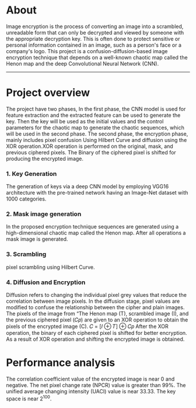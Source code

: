 # About
Image encryption is the process of converting an image into a scrambled, unreadable form that can 
only be decrypted and viewed by someone with the appropriate decryption key. This is often done to 
protect sensitive or personal information contained in an image, such as a person's face or a company's 
logo. This project is a confusion-diffusion-based image encryption technique that depends on a well-known chaotic map called the
Henon map and the deep Convolutional Neural Network (CNN).
***
# Project overview
The project have two phases,  In the first phase, the CNN model is used for feature extraction and the extracted feature can be used to 
generate the key. Then the key will be used as the initial values and the control parameters for the 
chaotic map to generate the chaotic sequences, which will be used in the second phase. The second 
phase, the encryption phase, mainly includes pixel confusion Using Hilbert Curve and diffusion using 
the XOR operation.XOR operation is performed on the original, mask, and previous ciphered pixels.
The Binary of the ciphered pixel is shifted for producing the encrypted image.
### 1. Key Generation
The generation of keys via a deep CNN model 
by employing VGG16 architecture with the pre-trained network having an Image-Net dataset with 
1000 categories.
### 2. Mask image generation
In the proposed encryption technique sequences are generated using a high-dimensional chaotic 
map called the Henon map. After all operations a mask image is generated.
### 3. Scrambling
pixel scrambling using Hilbert Curve.
### 4. Diffusion and Encryption
Diffusion refers to changing the individual pixel grey values that reduce the correlation between 
image pixels. In the diffusion stage, pixel values are modified to confuse the relationship between the 
cipher and plain images. The pixels of the image from “The Henon map (T), scrambled image (I), and 
the previous ciphered pixel (𝐶𝑝) are given to an XOR operation to obtain the pixels of the encrypted 
image (C).
𝐶 = [𝐼 ⊕ 𝑇] ⊕ 𝐶𝑝
After the XOR operation, the binary of each ciphered pixel is shifted for better encryption. As a result 
of XOR operation and shifting the encrypted image is obtained.
# Performance analysis
The correlation coefficient value of the encrypted image is near 0 and negative. The 
net pixel change rate (NPCR) value is greater than 99%. The unified average changing intensity 
(UACI) value is near 33.33. The key space is near 2<sup>100</sup>.


